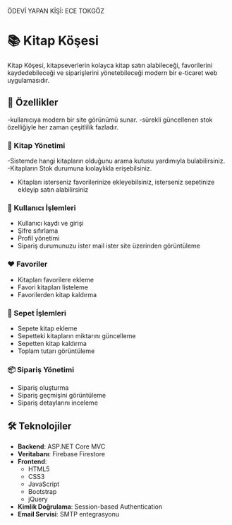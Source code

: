 ÖDEVİ YAPAN KİŞİ: ECE TOKGÖZ 
# 📚 Kitap Köşesi

Kitap Köşesi, kitapseverlerin kolayca kitap satın alabileceği, favorilerini kaydedebileceği ve siparişlerini yönetebileceği modern bir e-ticaret web uygulamasıdır.

## 🌟 Özellikler
-kullanıcıya modern bir site görünümü sunar.
-sürekli güncellenen stok özelliğiyle her zaman çeşitlilik fazladır.

### 📖 Kitap Yönetimi
-Sistemde hangi kitapların olduğunu arama kutusu yardımıyla bulabilirsiniz.
-Kitapların Stok durumuna kıolaylıkla erişebilsiniz.
- Kitapları isterseniz favorilerinize ekleyebilsiniz, isterseniz sepetinize ekleyip satın alabilirsiniz

### 👤 Kullanıcı İşlemleri
- Kullanıcı kaydı ve girişi
- Şifre sıfırlama
- Profil yönetimi
- Sipariş durumunuzu ister mail ister site üzerinden görüntüleme

### ❤️ Favoriler
- Kitapları favorilere ekleme
- Favori kitapları listeleme
- Favorilerden kitap kaldırma

### 🛒 Sepet İşlemleri
- Sepete kitap ekleme
- Sepetteki kitapların miktarını güncelleme
- Sepetten kitap kaldırma
- Toplam tutarı görüntüleme

### 📦 Sipariş Yönetimi
- Sipariş oluşturma
- Sipariş geçmişini görüntüleme
- Sipariş detaylarını inceleme

## 🛠️ Teknolojiler

- **Backend**: ASP.NET Core MVC
- **Veritabanı**: Firebase Firestore
- **Frontend**: 
  - HTML5
  - CSS3
  - JavaScript
  - Bootstrap
  - jQuery
- **Kimlik Doğrulama**: Session-based Authentication
- **Email Servisi**: SMTP entegrasyonu











